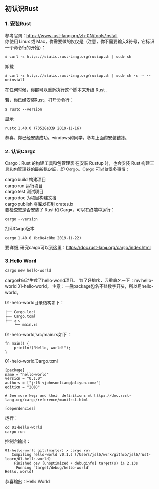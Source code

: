 ## 初认识Rust
### 1. 安装Rust
参考官网：https://www.rust-lang.org/zh-CN/tools/install   
你使用 Linux 或 Mac，你需要做的仅仅是（注意，你不需要输入$符号，它标识一个命令行的开始）：
```shell
$ curl -s https://static.rust-lang.org/rustup.sh | sudo sh
``` 

卸载

```shell
$ curl -s https://static.rust-lang.org/rustup.sh | sudo sh -s -- --uninstall
```
在任何时候，你都可以重新执行这个脚本来升级 Rust .

若，你已经安装Rust，打开命令行：
```shell
$ rustc --version
```
显示
```
rustc 1.40.0 (73528e339 2019-12-16)
```
恭喜，你已经安装成功。windows的同学，参考上面的安装链接。

### 2. 认识Cargo
Cargo：Rust 的构建工具和包管理器
在安装 Rustup 时，也会安装 Rust 构建工具和包管理器的最新稳定版，即 Cargo。Cargo 可以做很多事情：

cargo build 构建项目  
cargo run 运行项目  
cargo test 测试项目  
cargo doc 为项目构建文档  
cargo publish 将库发布到 crates.io  
要检查您是否安装了 Rust 和 Cargo，可以在终端中运行：
```shell
cargo --version
```
打印Cargo版本
```
cargo 1.40.0 (bc8e4c8be 2019-11-22)
```
要详细, 研究cargo可以到这里：https://doc.rust-lang.org/cargo/index.html

### 3.Hello Word
```shell
cargo new hello-world
```
cargo就自动生成了hello-world项目。
为了好排序，我重命名一下：mv hello-world 01-hello-world。
注意：一般package包名不以数字开头，所以用hello-world。  

01-hello-world目录结构如下：
```
├── Cargo.lock
├── Cargo.toml
├── src
    └── main.rs
```

01-hello-world/src/main.rs如下：
```
fn main() {
    println!("Hello, world!");
}
```

01-hello-world/Cargo.toml
```
[package]
name = "hello-world"
version = "0.1.0"
authors = ["jsl6 <johnsonliang@aliyun.com>"]
edition = "2018"

# See more keys and their definitions at https://doc.rust-lang.org/cargo/reference/manifest.html

[dependencies]
```
运行：

```shell
cd 01-hello-world
cargo run
```
控制台输出：
```
01-hello-world git:(master) ✗ cargo run
   Compiling hello-world v0.1.0 (/Users/jsl6/work/github/jsl6/rust-learn/01-hello-world)
    Finished dev [unoptimized + debuginfo] target(s) in 2.13s
     Running `target/debug/hello-world`
Hello, world!
````

恭喜输出：Hello World